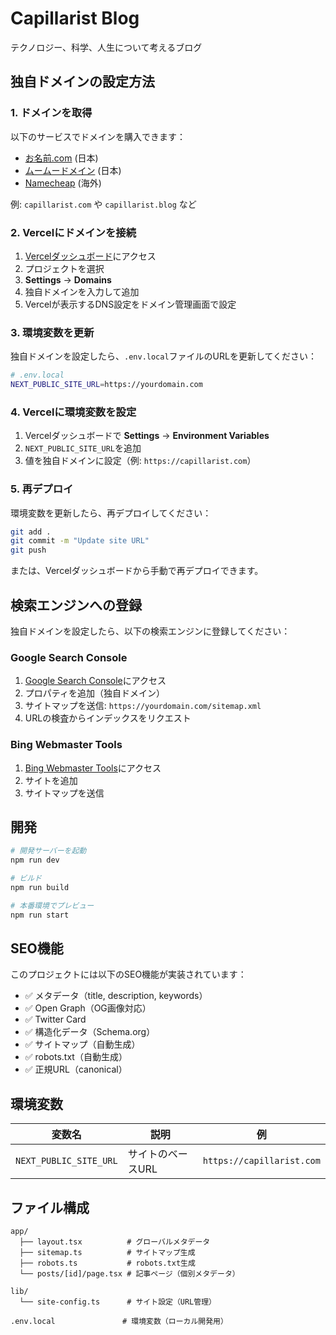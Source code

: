 # Capillarist Blog

テクノロジー、科学、人生について考えるブログ

## 独自ドメインの設定方法

### 1. ドメインを取得

以下のサービスでドメインを購入できます：
- [お名前.com](https://www.onamae.com/) (日本)
- [ムームードメイン](https://muumuu-domain.com/) (日本)
- [Namecheap](https://www.namecheap.com/) (海外)

例: `capillarist.com` や `capillarist.blog` など

### 2. Vercelにドメインを接続

1. [Vercelダッシュボード](https://vercel.com/dashboard)にアクセス
2. プロジェクトを選択
3. **Settings** → **Domains**
4. 独自ドメインを入力して追加
5. Vercelが表示するDNS設定をドメイン管理画面で設定

### 3. 環境変数を更新

独自ドメインを設定したら、`.env.local`ファイルのURLを更新してください：

```bash
# .env.local
NEXT_PUBLIC_SITE_URL=https://yourdomain.com
```

### 4. Vercelに環境変数を設定

1. Vercelダッシュボードで **Settings** → **Environment Variables**
2. `NEXT_PUBLIC_SITE_URL`を追加
3. 値を独自ドメインに設定（例: `https://capillarist.com`）

### 5. 再デプロイ

環境変数を更新したら、再デプロイしてください：

```bash
git add .
git commit -m "Update site URL"
git push
```

または、Vercelダッシュボードから手動で再デプロイできます。

## 検索エンジンへの登録

独自ドメインを設定したら、以下の検索エンジンに登録してください：

### Google Search Console

1. [Google Search Console](https://search.google.com/search-console)にアクセス
2. プロパティを追加（独自ドメイン）
3. サイトマップを送信: `https://yourdomain.com/sitemap.xml`
4. URLの検査からインデックスをリクエスト

### Bing Webmaster Tools

1. [Bing Webmaster Tools](https://www.bing.com/webmasters)にアクセス
2. サイトを追加
3. サイトマップを送信

## 開発

```bash
# 開発サーバーを起動
npm run dev

# ビルド
npm run build

# 本番環境でプレビュー
npm run start
```

## SEO機能

このプロジェクトには以下のSEO機能が実装されています：

- ✅ メタデータ（title, description, keywords）
- ✅ Open Graph（OG画像対応）
- ✅ Twitter Card
- ✅ 構造化データ（Schema.org）
- ✅ サイトマップ（自動生成）
- ✅ robots.txt（自動生成）
- ✅ 正規URL（canonical）

## 環境変数

| 変数名 | 説明 | 例 |
|--------|------|-----|
| `NEXT_PUBLIC_SITE_URL` | サイトのベースURL | `https://capillarist.com` |

## ファイル構成

```
app/
  ├── layout.tsx          # グローバルメタデータ
  ├── sitemap.ts          # サイトマップ生成
  ├── robots.ts           # robots.txt生成
  └── posts/[id]/page.tsx # 記事ページ（個別メタデータ）

lib/
  └── site-config.ts      # サイト設定（URL管理）

.env.local               # 環境変数（ローカル開発用）
```
